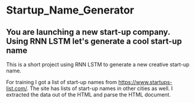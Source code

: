 # Startup_Name_Generator
## You are launching a new start-up company. Using RNN LSTM let's generate a cool start-up name

This is a short project using RNN LSTM to generate a new creative start-up name.

For training I got a list of start-up names from https://www.startups-list.com/. The site has lists of start-up names in other cities as well. I extracted the data out of the HTML and parse the HTML document.
